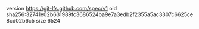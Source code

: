 version https://git-lfs.github.com/spec/v1
oid sha256:32741e02b631989fc3686524ba9e7a3edb2f2355a5ac3307c6625ce8cd02b6c5
size 6524
